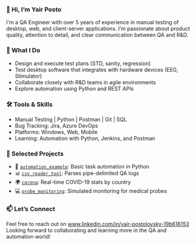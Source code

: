 ### 👋 Hi, I’m Yair Posto

I'm a QA Engineer with over 5 years of experience in manual testing of desktop, web, and client-server applications. I'm passionate about product quality, attention to detail, and clear communication between QA and R&D.

### 🧪 What I Do
- Design and execute test plans (STD, sanity, regression)
- Test desktop software that integrates with hardware devices (EEG, Stimulator)
- Collaborate closely with R&D teams in agile environments
- Explore automation using Python and REST APIs

### 🛠️ Tools & Skills
- Manual Testing | Python | Postman | Git | SQL
- Bug Tracking: Jira, Azure DevOps
- Platforms: Windows, Web, Mobile
- Learning: Automation with Python, Jenkins, and Postman

### 📂 Selected Projects
- 🔁 [`automation_example`](https://github.com/yposto/automation_example): Basic task automation in Python
- 📊 [`csv_reader_tool`](https://github.com/yposto/csv_reader_tool): Parses pipe-delimited QA logs
- 🌍 [`corona`](https://github.com/yposto/corona): Real-time COVID-19 stats by country
- 💻 [`probe_monitoring`](https://github.com/yposto/probe_monitoring): Simulated monitoring for medical probes

### 📫 Let’s Connect
Feel free to reach out on www.linkedin.com/in/yair-postolovsky-19b616153  
Looking forward to collaborating and learning more in the QA and automation world!

